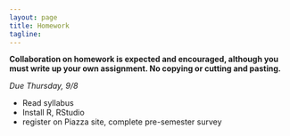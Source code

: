 ```yaml
---
layout: page
title: Homework
tagline: 
---
```


<!--Homework assignments will be posted here, in general organized by due date. Unless otherwise specified, parts of homework assignments that need to be handed in should be handed in via your personal Google Drive folder that only you and the instructor have access to. Unless specified below, the deadline for completing homework is before the beginning of class on the due date. -->

**Collaboration on homework is expected and encouraged, although you must write up your own assignment. No copying or cutting and pasting.**


_Due Thursday, 9/8_ 

 - Read syllabus
 - Install R, RStudio
 - register on Piazza site, complete pre-semester survey
